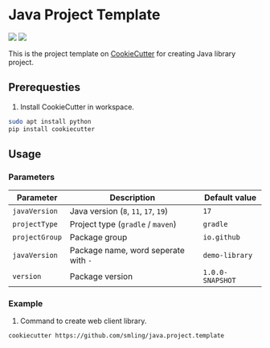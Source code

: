 # Java Project Template #

![](https://img.shields.io/badge/CookieCutter-blue?style=flat-square&logo=cookiecutter&logoColor=lightbrown)
![](https://img.shields.io/badge/Python-grey?style=flat-square&logo=python&logoColor=lightbrown)

This is the project template on [CookieCutter](https://github.com/cookiecutter/cookiecutter) for creating Java library project.


## Prerequesties ##
1. Install CookieCutter in workspace.
```sh
sudo apt install python
pip install cookiecutter
```

## Usage ##

### Parameters ###
|Parameter|Description|Default value|
|---|---|---|
|`javaVersion`|Java version (`8`, `11`, `17`, `19`)| `17`|
|`projectType`|Project type (`gradle` / `maven`)| `gradle`|
|`projectGroup`|Package group| `io.github`|
|`javaVersion`|Package name, word seperate with `-`| `demo-library`|
|`version`|Package version| `1.0.0-SNAPSHOT`|

### Example ###
1. Command to create web client library.
```sh
cookiecutter https://github.com/smling/java.project.template
```
